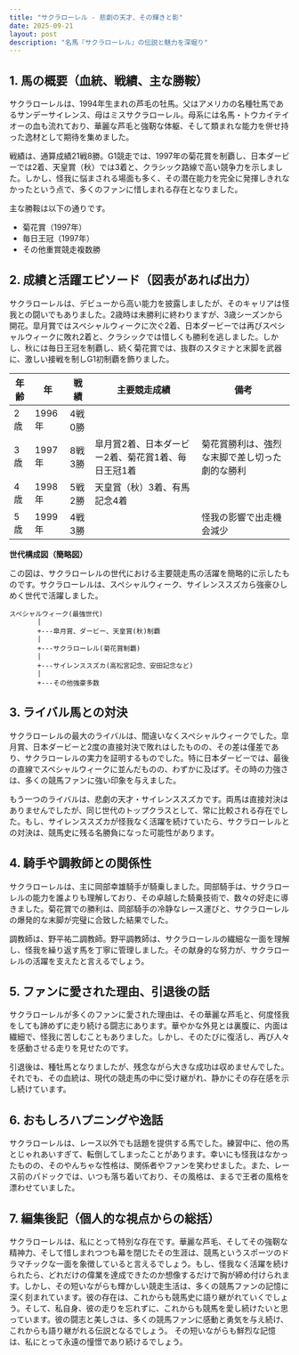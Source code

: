 ```yaml
---
title: "サクラローレル - 悲劇の天才、その輝きと影"
date: 2025-09-21
layout: post
description: "名馬『サクラローレル』の伝説と魅力を深堀り"
---
```


## 1. 馬の概要（血統、戦績、主な勝鞍）

サクラローレルは、1994年生まれの芦毛の牡馬。父はアメリカの名種牡馬であるサンデーサイレンス、母はミスサクラローレル。母系には名馬・トウカイテイオーの血も流れており、華麗な芦毛と強靭な体躯、そして類まれな能力を併せ持った逸材として期待を集めました。

戦績は、通算成績21戦8勝。G1競走では、1997年の菊花賞を制覇し、日本ダービーでは2着、天皇賞（秋）では3着と、クラシック路線で高い競争力を示しました。しかし、怪我に悩まされる場面も多く、その潜在能力を完全に発揮しきれなかったという点で、多くのファンに惜しまれる存在となりました。

主な勝鞍は以下の通りです。

* 菊花賞（1997年）
* 毎日王冠（1997年）
* その他重賞競走複数勝


## 2. 成績と活躍エピソード（図表があれば出力）

サクラローレルは、デビューから高い能力を披露しましたが、そのキャリアは怪我との闘いでもありました。2歳時は未勝利に終わりますが、3歳シーズンから開花。皐月賞ではスペシャルウィークに次ぐ2着、日本ダービーでは再びスペシャルウィークに敗れ2着と、クラシックでは惜しくも勝利を逃しました。しかし、秋には毎日王冠を制覇し、続く菊花賞では、抜群のスタミナと末脚を武器に、激しい接戦を制しG1初制覇を飾りました。

| 年齢 | 年 | 戦績 | 主要競走成績 | 備考 |
|---|---|---|---|---|
| 2歳 | 1996年 | 4戦0勝 |  |  |
| 3歳 | 1997年 | 8戦3勝 | 皐月賞2着、日本ダービー2着、菊花賞1着、毎日王冠1着 | 菊花賞勝利は、強烈な末脚で差し切った劇的な勝利 |
| 4歳 | 1998年 | 5戦2勝 | 天皇賞（秋）3着、有馬記念4着 |  |
| 5歳 | 1999年 | 4戦3勝 |  | 怪我の影響で出走機会減少 |


**世代構成図（簡略図）**

この図は、サクラローレルの世代における主要競走馬の活躍を簡略的に示したものです。サクラローレルは、スペシャルウィーク、サイレンススズカら強豪ひしめく世代で活躍しました。

```
スペシャルウィーク(最強世代)
       |
       +---皐月賞、ダービー、天皇賞(秋)制覇
       |
       +---サクラローレル(菊花賞制覇)
       |
       +---サイレンススズカ(高松宮記念、安田記念など)
       |
       +---その他強豪多数
```


## 3. ライバル馬との対決

サクラローレルの最大のライバルは、間違いなくスペシャルウィークでした。皐月賞、日本ダービーと2度の直接対決で敗れはしたものの、その差は僅差であり、サクラローレルの実力を証明するものでした。特に日本ダービーでは、最後の直線でスペシャルウィークに並んだものの、わずかに及ばず。その時の力強さは、多くの競馬ファンに強い印象を与えました。

もう一つのライバルは、悲劇の天才・サイレンススズカです。両馬は直接対決はありませんでしたが、同じ世代のトップクラスとして、常に比較される存在でした。もし、サイレンススズカが怪我なく活躍を続けていたら、サクラローレルとの対決は、競馬史に残る名勝負になった可能性があります。


## 4. 騎手や調教師との関係性

サクラローレルは、主に岡部幸雄騎手が騎乗しました。岡部騎手は、サクラローレルの能力を誰よりも理解しており、その卓越した騎乗技術で、数々の好走に導きました。菊花賞での勝利は、岡部騎手の冷静なレース運びと、サクラローレルの爆発的な末脚が完璧に合致した結果でした。

調教師は、野平祐二調教師。野平調教師は、サクラローレルの繊細な一面を理解し、怪我を繰り返す馬を丁寧に管理しました。その献身的な努力が、サクラローレルの活躍を支えたと言えるでしょう。


## 5. ファンに愛された理由、引退後の話

サクラローレルが多くのファンに愛された理由は、その華麗な芦毛と、何度怪我をしても諦めずに走り続ける闘志にあります。華やかな外見とは裏腹に、内面は繊細で、怪我に苦しむこともありました。しかし、そのたびに復活し、再び人々を感動させる走りを見せたのです。

引退後は、種牡馬となりましたが、残念ながら大きな成功は収めませんでした。それでも、その血統は、現代の競走馬の中に受け継がれ、静かにその存在感を示し続けています。


## 6. おもしろハプニングや逸話

サクラローレルは、レース以外でも話題を提供する馬でした。練習中に、他の馬とじゃれあいすぎて、転倒してしまったことがあります。幸いにも怪我はなかったものの、そのやんちゃな性格は、関係者やファンを笑わせました。また、レース前のパドックでは、いつも落ち着いており、その風格は、まるで王者の風格を漂わせていました。


## 7. 編集後記（個人的な視点からの総括）

サクラローレルは、私にとって特別な存在です。華麗な芦毛、そしてその強靭な精神力、そして惜しまれつつも幕を閉じたその生涯は、競馬というスポーツのドラマチックな一面を象徴していると言えるでしょう。もし、怪我なく活躍を続けられたら、どれだけの偉業を達成できたのか想像するだけで胸が締め付けられます。しかし、その短いながらも輝かしい競走生活は、多くの競馬ファンの記憶に深く刻まれています。彼の存在は、これからも競馬史に語り継がれていくでしょう。そして、私自身、彼の走りを忘れずに、これからも競馬を愛し続けたいと思っています。彼の闘志と美しさは、多くの競馬ファンに感動と勇気を与え続け、これからも語り継がれる伝説となるでしょう。  その短いながらも鮮烈な記憶は、私にとって永遠の憧憬であり続けるでしょう。
